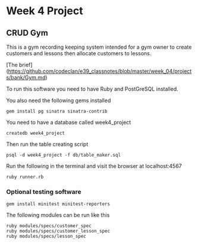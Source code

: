 # Week 4 Project

## CRUD Gym

This is a gym recording keeping system intended for a gym owner to create customers and lessons then allocate customers to lessons.

[The brief] (https://github.com/codeclan/e39_classnotes/blob/master/week_04/projects/bank/Gym.md)


To run this software you need to have Ruby and PostGreSQL installed.

You also need the following gems installed
```
gem install pg sinatra sinatra-contrib
```


You need to have a database called week4_project
```
createdb week4_project
```

Then run the table creating script
```
psql -d week4_project -f db/table_maker.sql
```

Run the following in the terminal and visit the browser at localhost:4567
```
ruby runner.rb
```



### Optional testing software
```
gem install minitest minitest-reporters
```
The following modules can be run like this
```
ruby modules/specs/customer_spec
ruby modules/specs/customer_lesson_spec
ruby modules/specs/lesson_spec
```